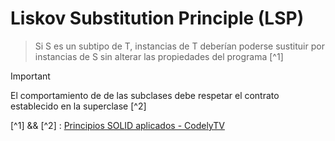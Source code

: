 # Liskov Substitution Principle (LSP)
> Si S es un subtipo de T, instancias de T deberían poderse sustituir por instancias de S sin alterar las propiedades del programa [^1]

> [!IMPORTANT]
> El comportamiento de de las subclases debe respetar el contrato establecido en la superclase [^2]


[^1] && [^2] : [Principios SOLID aplicados - CodelyTV](https://pro.codely.com/library/principios-solid-aplicados-36875/77070/about/)
